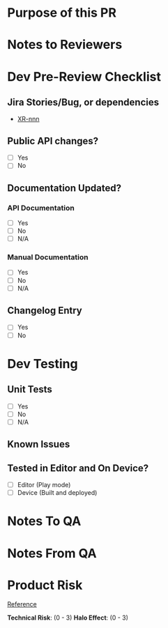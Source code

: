 <!-- Prefix title with version number and Jira ID. The format should be [<version>][<jira-id>] <Title>
Exmaple: "[3.1][XR-1234] Title" -->

# Purpose of this PR
<!-- Description of the feature/change. For bug fixes, add the root cause of the bug and a brief explanation of the solution. Include screenshots and/or links to design documentation if applicable. Include any contextual information necessary to preserve understanding and support your reviewers. -->


# Notes to Reviewers
<!-- Provide notes that are relevant and important to all reviewers -->


# Dev Pre-Review Checklist

## Jira Stories/Bug, or dependencies
<!-- Bulleted list of links to all the Jira work item which represents the changes made in this PR. If this PR requires the changes in another PR or branch, provide links to those related PRs and branches. -->
- [XR-nnn](https://jira.unity3d.com/browse/XR-nnn)

## Public API changes?
<!-- Does this PR add or modify any public API surface in any of our packages? Link to architecture review document. -->
- [ ] Yes
- [ ] No

## Documentation Updated?
<!-- Is a documentation change necessary as a result of this PR? Consider feature documentation, What's New, and Upgrade Guide pages if present. Did you make a change and why? -->


### API Documentation
- [ ] Yes
- [ ] No
- [ ] N/A

### Manual Documentation
- [ ] Yes
- [ ] No
- [ ] N/A

## Changelog Entry
- [ ] Yes
- [ ] No

# Dev Testing
<!-- Provide evidence of unit tests, validation details and testing steps, relevant information (platforms/devices, OS versions, Unity versions, and platform architecture) below. -->


## Unit Tests
- [ ] Yes
- [ ] No
- [ ] N/A

## Known Issues
<!-- Bulleted list of links or descriptions of all known issues -->


## Tested in Editor and On Device?
- [ ] Editor (Play mode)
- [ ] Device (Built and deployed)

# Notes To QA
<!-- Provide any helpful notes for QA, like testing instructions, test scenes, supported platforms, release date target, code freeze date, and customer requirements. -->


# Notes From QA
<!-- Optional section reserved for QA. Example of this section would be an area expert provide information on how to test a PR based on their expertise to guide testing for someone who is not an area expert taking on this work as part of workload balancing. -->


# Product Risk

[Reference](https://confluence.unity3d.com/pages/viewpage.action?spaceKey=RM&title=Testing+Status%2C+Complexity+and+Halo+Effect+for+your+PR)

**Technical Risk**: (0 - 3)
**Halo Effect**: (0 - 3)
